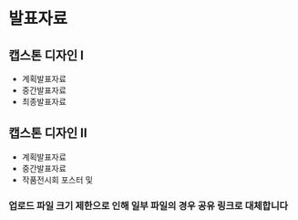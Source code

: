 # 발표자료
## 캡스톤 디자인 I
  - 계획발표자료
  - 중간발표자료
  - 최종발표자료
  
## 캡스톤 디자인 II
  - 계획발표자료
  - 중간발표자료
  - 작품전시회 포스터 및 
  
### 업로드 파일 크기 제한으로 인해 일부 파일의 경우 공유 링크로 대체합니다 ###
